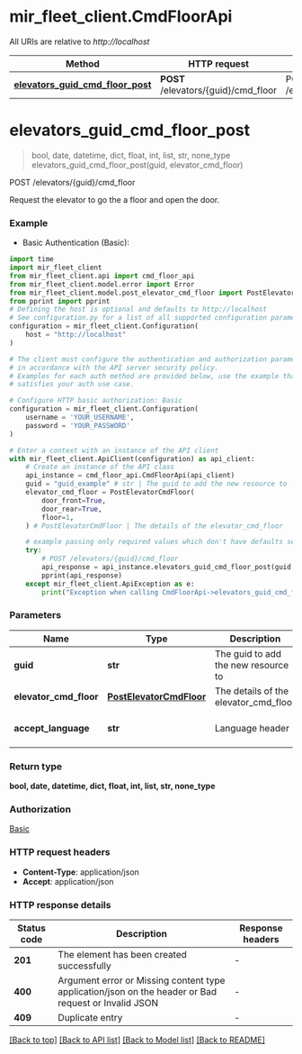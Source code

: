 # mir_fleet_client.CmdFloorApi

All URIs are relative to *http://localhost*

Method | HTTP request | Description
------------- | ------------- | -------------
[**elevators_guid_cmd_floor_post**](CmdFloorApi.md#elevators_guid_cmd_floor_post) | **POST** /elevators/{guid}/cmd_floor | POST /elevators/{guid}/cmd_floor


# **elevators_guid_cmd_floor_post**
> bool, date, datetime, dict, float, int, list, str, none_type elevators_guid_cmd_floor_post(guid, elevator_cmd_floor)

POST /elevators/{guid}/cmd_floor

Request the elevator to go the a floor and open the door.

### Example

* Basic Authentication (Basic):

```python
import time
import mir_fleet_client
from mir_fleet_client.api import cmd_floor_api
from mir_fleet_client.model.error import Error
from mir_fleet_client.model.post_elevator_cmd_floor import PostElevatorCmdFloor
from pprint import pprint
# Defining the host is optional and defaults to http://localhost
# See configuration.py for a list of all supported configuration parameters.
configuration = mir_fleet_client.Configuration(
    host = "http://localhost"
)

# The client must configure the authentication and authorization parameters
# in accordance with the API server security policy.
# Examples for each auth method are provided below, use the example that
# satisfies your auth use case.

# Configure HTTP basic authorization: Basic
configuration = mir_fleet_client.Configuration(
    username = 'YOUR_USERNAME',
    password = 'YOUR_PASSWORD'
)

# Enter a context with an instance of the API client
with mir_fleet_client.ApiClient(configuration) as api_client:
    # Create an instance of the API class
    api_instance = cmd_floor_api.CmdFloorApi(api_client)
    guid = "guid_example" # str | The guid to add the new resource to
    elevator_cmd_floor = PostElevatorCmdFloor(
        door_front=True,
        door_rear=True,
        floor=1,
    ) # PostElevatorCmdFloor | The details of the elevator_cmd_floor

    # example passing only required values which don't have defaults set
    try:
        # POST /elevators/{guid}/cmd_floor
        api_response = api_instance.elevators_guid_cmd_floor_post(guid, elevator_cmd_floor)
        pprint(api_response)
    except mir_fleet_client.ApiException as e:
        print("Exception when calling CmdFloorApi->elevators_guid_cmd_floor_post: %s\n" % e)
```


### Parameters

Name | Type | Description  | Notes
------------- | ------------- | ------------- | -------------
 **guid** | **str**| The guid to add the new resource to |
 **elevator_cmd_floor** | [**PostElevatorCmdFloor**](PostElevatorCmdFloor.md)| The details of the elevator_cmd_floor |
 **accept_language** | **str**| Language header | defaults to "en_US"

### Return type

**bool, date, datetime, dict, float, int, list, str, none_type**

### Authorization

[Basic](../README.md#Basic)

### HTTP request headers

 - **Content-Type**: application/json
 - **Accept**: application/json


### HTTP response details

| Status code | Description | Response headers |
|-------------|-------------|------------------|
**201** | The element has been created successfully |  -  |
**400** | Argument error or Missing content type application/json on the header or Bad request or Invalid JSON |  -  |
**409** | Duplicate entry |  -  |

[[Back to top]](#) [[Back to API list]](../README.md#documentation-for-api-endpoints) [[Back to Model list]](../README.md#documentation-for-models) [[Back to README]](../README.md)

